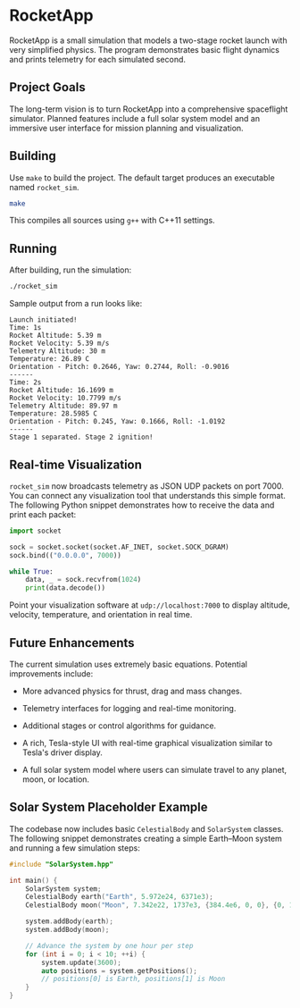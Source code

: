 # RocketApp

RocketApp is a small simulation that models a two-stage rocket launch with very simplified physics. The program demonstrates basic flight dynamics and prints telemetry for each simulated second.

## Project Goals

The long-term vision is to turn RocketApp into a comprehensive spaceflight simulator. Planned features include a full solar system model and an immersive user interface for mission planning and visualization.

## Building

Use `make` to build the project. The default target produces an executable named `rocket_sim`.

```bash
make
```

This compiles all sources using `g++` with C++11 settings.

## Running

After building, run the simulation:

```bash
./rocket_sim
```

Sample output from a run looks like:

```
Launch initiated!
Time: 1s
Rocket Altitude: 5.39 m
Rocket Velocity: 5.39 m/s
Telemetry Altitude: 30 m
Temperature: 26.89 C
Orientation - Pitch: 0.2646, Yaw: 0.2744, Roll: -0.9016
------
Time: 2s
Rocket Altitude: 16.1699 m
Rocket Velocity: 10.7799 m/s
Telemetry Altitude: 89.97 m
Temperature: 28.5985 C
Orientation - Pitch: 0.245, Yaw: 0.1666, Roll: -1.0192
------
Stage 1 separated. Stage 2 ignition!
```

## Real-time Visualization

`rocket_sim` now broadcasts telemetry as JSON UDP packets on port 7000.
You can connect any visualization tool that understands this simple
format. The following Python snippet demonstrates how to receive the
data and print each packet:

```python
import socket

sock = socket.socket(socket.AF_INET, socket.SOCK_DGRAM)
sock.bind(("0.0.0.0", 7000))

while True:
    data, _ = sock.recvfrom(1024)
    print(data.decode())
```

Point your visualization software at `udp://localhost:7000` to display
altitude, velocity, temperature, and orientation in real time.

## Future Enhancements

The current simulation uses extremely basic equations. Potential improvements include:

- More advanced physics for thrust, drag and mass changes.
- Telemetry interfaces for logging and real-time monitoring.
- Additional stages or control algorithms for guidance.

- A rich, Tesla-style UI with real-time graphical visualization similar to Tesla's driver display.
- A full solar system model where users can simulate travel to any planet, moon, or location.

## Solar System Placeholder Example

The codebase now includes basic `CelestialBody` and `SolarSystem` classes. The
following snippet demonstrates creating a simple Earth–Moon system and running
a few simulation steps:

```cpp
#include "SolarSystem.hpp"

int main() {
    SolarSystem system;
    CelestialBody earth("Earth", 5.972e24, 6371e3);
    CelestialBody moon("Moon", 7.342e22, 1737e3, {384.4e6, 0, 0}, {0, 1022, 0});

    system.addBody(earth);
    system.addBody(moon);

    // Advance the system by one hour per step
    for (int i = 0; i < 10; ++i) {
        system.update(3600);
        auto positions = system.getPositions();
        // positions[0] is Earth, positions[1] is Moon
    }
}
```
